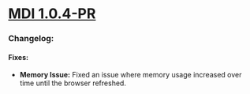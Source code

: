 # [MDI 1.0.4-PR](https://github.com/Altronic-LLC/Altronic-Public-Files/blob/main/ACM4000_Releases/PR/1.0.4/mdi-1.0.4-PR.atf)

### Changelog:

#### Fixes:
- **Memory Issue:** Fixed an issue where memory usage increased over time until the browser refreshed.